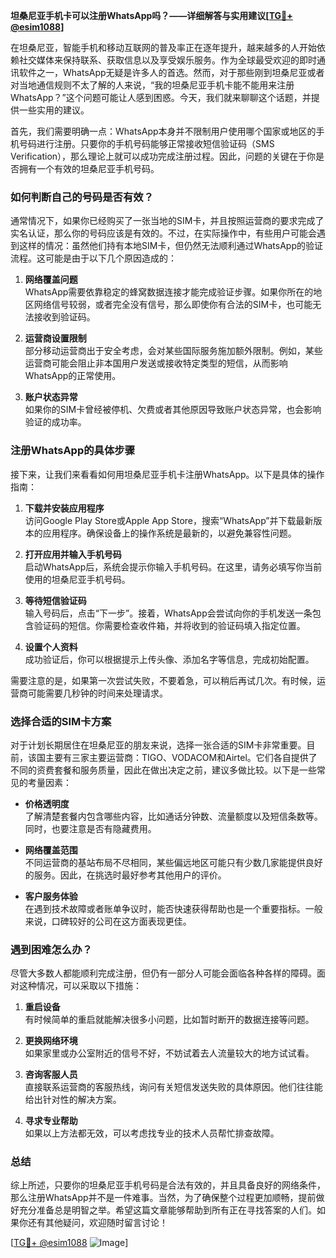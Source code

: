 **坦桑尼亚手机卡可以注册WhatsApp吗？——详细解答与实用建议[[TG💪+ @esim1088](https://t.me/s/esim1088)]**

在坦桑尼亚，智能手机和移动互联网的普及率正在逐年提升，越来越多的人开始依赖社交媒体来保持联系、获取信息以及享受娱乐服务。作为全球最受欢迎的即时通讯软件之一，WhatsApp无疑是许多人的首选。然而，对于那些刚到坦桑尼亚或者对当地通信规则不太了解的人来说，“我的坦桑尼亚手机卡能不能用来注册WhatsApp？”这个问题可能让人感到困惑。今天，我们就来聊聊这个话题，并提供一些实用的建议。

首先，我们需要明确一点：WhatsApp本身并不限制用户使用哪个国家或地区的手机号码进行注册。只要你的手机号码能够正常接收短信验证码（SMS Verification），那么理论上就可以成功完成注册过程。因此，问题的关键在于你是否拥有一个有效的坦桑尼亚手机号码。

### 如何判断自己的号码是否有效？

通常情况下，如果你已经购买了一张当地的SIM卡，并且按照运营商的要求完成了实名认证，那么你的号码应该是有效的。不过，在实际操作中，有些用户可能会遇到这样的情况：虽然他们持有本地SIM卡，但仍然无法顺利通过WhatsApp的验证流程。这可能是由于以下几个原因造成的：

1. **网络覆盖问题**  
   WhatsApp需要依靠稳定的蜂窝数据连接才能完成验证步骤。如果你所在的地区网络信号较弱，或者完全没有信号，那么即使你有合法的SIM卡，也可能无法接收到验证码。

2. **运营商设置限制**  
   部分移动运营商出于安全考虑，会对某些国际服务施加额外限制。例如，某些运营商可能会阻止非本国用户发送或接收特定类型的短信，从而影响WhatsApp的正常使用。

3. **账户状态异常**  
   如果你的SIM卡曾经被停机、欠费或者其他原因导致账户状态异常，也会影响验证的成功率。

### 注册WhatsApp的具体步骤

接下来，让我们来看看如何用坦桑尼亚手机卡注册WhatsApp。以下是具体的操作指南：

1. **下载并安装应用程序**  
   访问Google Play Store或Apple App Store，搜索“WhatsApp”并下载最新版本的应用程序。确保设备上的操作系统是最新的，以避免兼容性问题。

2. **打开应用并输入手机号码**  
   启动WhatsApp后，系统会提示你输入手机号码。在这里，请务必填写你当前使用的坦桑尼亚手机号码。

3. **等待短信验证码**  
   输入号码后，点击“下一步”。接着，WhatsApp会尝试向你的手机发送一条包含验证码的短信。你需要检查收件箱，并将收到的验证码填入指定位置。

4. **设置个人资料**  
   成功验证后，你可以根据提示上传头像、添加名字等信息，完成初始配置。

需要注意的是，如果第一次尝试失败，不要着急，可以稍后再试几次。有时候，运营商可能需要几秒钟的时间来处理请求。

### 选择合适的SIM卡方案

对于计划长期居住在坦桑尼亚的朋友来说，选择一张合适的SIM卡非常重要。目前，该国主要有三家主要运营商：TIGO、VODACOM和Airtel。它们各自提供了不同的资费套餐和服务质量，因此在做出决定之前，建议多做比较。以下是一些常见的考量因素：

- **价格透明度**  
  了解清楚套餐内包含哪些内容，比如通话分钟数、流量额度以及短信条数等。同时，也要注意是否有隐藏费用。

- **网络覆盖范围**  
  不同运营商的基站布局不尽相同，某些偏远地区可能只有少数几家能提供良好的服务。因此，在挑选时最好参考其他用户的评价。

- **客户服务体验**  
  在遇到技术故障或者账单争议时，能否快速获得帮助也是一个重要指标。一般来说，口碑较好的公司在这方面表现更佳。

### 遇到困难怎么办？

尽管大多数人都能顺利完成注册，但仍有一部分人可能会面临各种各样的障碍。面对这种情况，可以采取以下措施：

1. **重启设备**  
   有时候简单的重启就能解决很多小问题，比如暂时断开的数据连接等问题。

2. **更换网络环境**  
   如果家里或办公室附近的信号不好，不妨试着去人流量较大的地方试试看。

3. **咨询客服人员**  
   直接联系运营商的客服热线，询问有关短信发送失败的具体原因。他们往往能给出针对性的解决方案。

4. **寻求专业帮助**  
   如果以上方法都无效，可以考虑找专业的技术人员帮忙排查故障。

### 总结

综上所述，只要你的坦桑尼亚手机号码是合法有效的，并且具备良好的网络条件，那么注册WhatsApp并不是一件难事。当然，为了确保整个过程更加顺畅，提前做好充分准备总是明智之举。希望这篇文章能够帮助到所有正在寻找答案的人们。如果你还有其他疑问，欢迎随时留言讨论！

[[TG💪+ @esim1088](https://t.me/s/esim1088) ![Image](https://i.postimg.cc/4NQfJmqS/Snipaste-2025-05-13-00-14-12.png)]